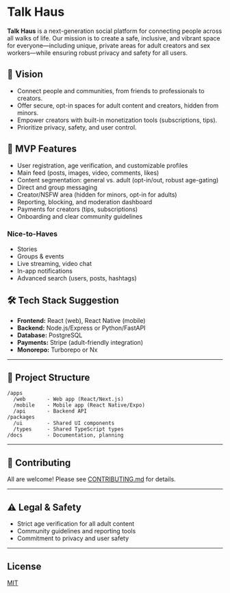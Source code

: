 # Talk Haus

**Talk Haus** is a next-generation social platform for connecting people across all walks of life. Our mission is to create a safe, inclusive, and vibrant space for everyone—including unique, private areas for adult creators and sex workers—while ensuring robust privacy and safety for all users.

## 🌟 Vision

- Connect people and communities, from friends to professionals to creators.
- Offer secure, opt-in spaces for adult content and creators, hidden from minors.
- Empower creators with built-in monetization tools (subscriptions, tips).
- Prioritize privacy, safety, and user control.

## 🚀 MVP Features

- User registration, age verification, and customizable profiles
- Main feed (posts, images, video, comments, likes)
- Content segmentation: general vs. adult (opt-in/out, robust age-gating)
- Direct and group messaging
- Creator/NSFW area (hidden for minors, opt-in for adults)
- Reporting, blocking, and moderation dashboard
- Payments for creators (tips, subscriptions)
- Onboarding and clear community guidelines

### Nice-to-Haves

- Stories
- Groups & events
- Live streaming, video chat
- In-app notifications
- Advanced search (users, posts, hashtags)

## 🛠️ Tech Stack Suggestion

- **Frontend:** React (web), React Native (mobile)
- **Backend:** Node.js/Express or Python/FastAPI
- **Database:** PostgreSQL
- **Payments:** Stripe (adult-friendly integration)
- **Monorepo:** Turborepo or Nx

---

## 📁 Project Structure

```
/apps
  /web       - Web app (React/Next.js)
  /mobile    - Mobile app (React Native/Expo)
  /api       - Backend API
/packages
  /ui        - Shared UI components
  /types     - Shared TypeScript types
/docs        - Documentation, planning
```

---

## 🤝 Contributing

All are welcome! Please see [CONTRIBUTING.md](CONTRIBUTING.md) for details.

---

## ⚠️ Legal & Safety

- Strict age verification for all adult content
- Community guidelines and reporting tools
- Commitment to privacy and user safety

---

## License

[MIT](LICENSE)
